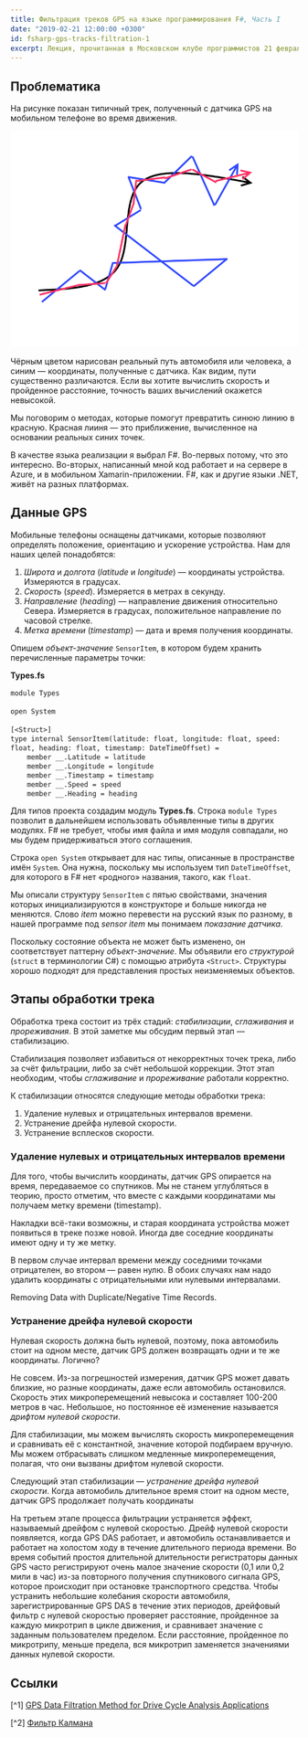 ```yaml
---
title: Фильтрация треков GPS на языке программирования F#, Часть I
date: "2019-02-21 12:00:00 +0300"
id: fsharp-gps-tracks-filtration-1
excerpt: Лекция, прочитанная в Московском клубе программистов 21 февраля 2019 года.
---
```


## Проблематика

На рисунке показан типичный трек, полученный с датчика GPS на мобильном телефоне во время движения.

![Фильрация треков GPS](/img/gps-track-filtering-1.png)

Чёрным цветом нарисован реальный путь автомобиля или человека, а синим&nbsp;&mdash; координаты, полученные с датчика. Как видим, пути существенно различаются. Если вы хотите вычислить скорость и пройденное расстояние, точность ваших вычислений окажется невысокой.

Мы поговорим о методах, которые помогут превратить синюю линию в красную. Красная лииня&nbsp;&mdash; это приближение, вычисленное на основании реальных синих точек.

В качестве языка реализации я выбрал F#. Во-первых потому, что это интересно. Во-вторых, написанный мной код работает и на сервере в Azure, и в мобильном Xamarin-приложении. F#, как и другие языки .NET, живёт на разных платформах.

## Данные GPS

Мобильные телефоны оснащены датчиками, которые позволяют определять положение, ориентацию и ускорение устройства. Нам для наших целей понадобятся:

1. *Широта* и *долгота* (*latitude* и *longitude*)&nbsp;&mdash; координаты устройства. Измеряются в градусах.
1. *Скорость* (*speed*). Измеряется в метрах в секунду.
1. *Направление* (*heading*)&nbsp;&mdash; направление движения относительно Севера. Измеряется в градусах, положительное направление по часовой стрелке.
1. *Метка времени* (*timestamp*)&nbsp;&mdash; дата и время получения координаты.

Опишем *объект-значение* `SensorItem`, в котором будем хранить перечисленные параметры точки:

**Types.fs**
```f#
module Types

open System

[<Struct>]
type internal SensorItem(latitude: float, longitude: float, speed: float, heading: float, timestamp: DateTimeOffset) =
    member __.Latitude = latitude
    member __.Longitude = longitude
    member __.Timestamp = timestamp
    member __.Speed = speed
    member __.Heading = heading
```

Для типов проекта создадим модуль **Types.fs**. Строка `module Types` позволит в дальнейшем использовать объявленные типы в других модулях. F# не требует, чтобы имя файла и имя модуля совпадали, но мы будем придерживаться этого соглашения.

Строка `open System` открывает для нас типы, описанные в пространстве имён `System`. Она нужна, поскольку мы используем тип `DateTimeOffset`, для которого в F# нет «родного» названия, такого, как `float`.

Мы описали структуру `SensorItem` с пятью свойствами, значения которых инициализируются в конструкторе и больше никогда не меняются. Слово *item* можно перевести на русский язык по разному, в нашей программе под *sensor item* мы понимаем *показание датчика*.

Поскольку состояние объекта не может быть изменено, он соответствует паттерну *объект-значение*. Мы объявили его *структурой* (`struct` в терминологии C#) с помощью атрибута `<Struct>`. Структуры хорошо подходят для представления простых неизменяемых объектов.

## Этапы обработки трека

Обработка трека состоит из трёх стадий: *стабилизации*, *сглаживания* и *прореживания*. В этой заметке мы обсудим первый этап&nbsp;&mdash; стабилизацию.

Стабилизация позволяет избавиться от некорректных точек трека, либо за счёт фильтрации, либо за счёт небольшой коррекции. Этот этап необходим, чтобы *сглаживание* и *прореживание* работали корректно.

К стабилизации относятся следующие методы обработки трека:

1. Удаление нулевых и отрицательных интервалов времени.
1. Устранение дрейфа нулевой скорости.
1. Устранение всплесков скорости.

### Удаление нулевых и отрицательных интервалов времени

Для того, чтобы вычислить координаты, датчик GPS опирается на время, передаваемое со спутников. Мы не станем углубляться в теорию, просто отметим, что вместе с каждыми координатами мы получаем метку времени (timestamp).

Накладки всё-таки возможны, и старая координата устройства может появиться в треке позже новой. Иногда две соседние координаты имеют одну и ту же метку.

В первом случае интервал времени между соседними точками отрицателен, во втором&nbsp;&mdash; равен нулю. В обоих случаях нам надо удалить координаты с отрицательными или нулевыми интервалами.



Removing Data with Duplicate/Negative Time Records.

### Устранение дрейфа нулевой скорости

Нулевая скорость должна быть нулевой, поэтому, пока автомобиль стоит на одном месте, датчик GPS должен возвращать одни и те же координаты. Логично?

Не совсем. Из-за погрешностей измерения, датчик GPS может давать близкие, но разные координаты, даже если автомобиль остановился. Скорость этих микроперемещений невысока и составляет 100-200 метров в час. Небольшое, но постоянное её изменение называется *дрифтом нулевой скорости*.

Для стабилизации, мы можем вычислять скорость микроперемещения и сравнивать её с константной, значение которой подбираем вручную. Мы можем отбрасывать слишком медленные микроперемещения, полагая, что они вызваны дрифтом нулевой скорости.

Следующий этап стабилизации&nbsp;&mdash; *устранение дрейфа нулевой скорости*. Когда автомобиль длительное время стоит на одном месте, датчик GPS продолжает получать координаты

На третьем этапе процесса фильтрации устраняется эффект, называемый дрейфом с нулевой скоростью. Дрейф нулевой скорости появляется, когда GPS DAS работает, и автомобиль останавливается и работает на холостом ходу в течение длительного периода времени. Во время событий простоя длительной длительности регистраторы данных GPS часто регистрируют очень малое значение скорости (0,1 или 0,2 мили в час) из-за повторного получения спутникового сигнала GPS, которое происходит при остановке транспортного средства. Чтобы устранить небольшие колебания скорости автомобиля, зарегистрированные GPS DAS в течение этих периодов, дрейфовый фильтр с нулевой скоростью проверяет расстояние, пройденное за каждую микротрип в цикле движения, и сравнивает значение с заданным пользователем пределом. Если расстояние, пройденное по микротрипу, меньше предела, вся микротрип заменяется значениями данных нулевой скорости.

## Ссылки

[^1] [GPS Data Filtration Method for Drive Cycle Analysis Applications](https://pdfs.semanticscholar.org/3bc3/3f0902565a19a016762ab07ace62a7ca0261.pdf)

[^2] [Фильтр Калмана](https://habr.com/ru/post/166693/)
